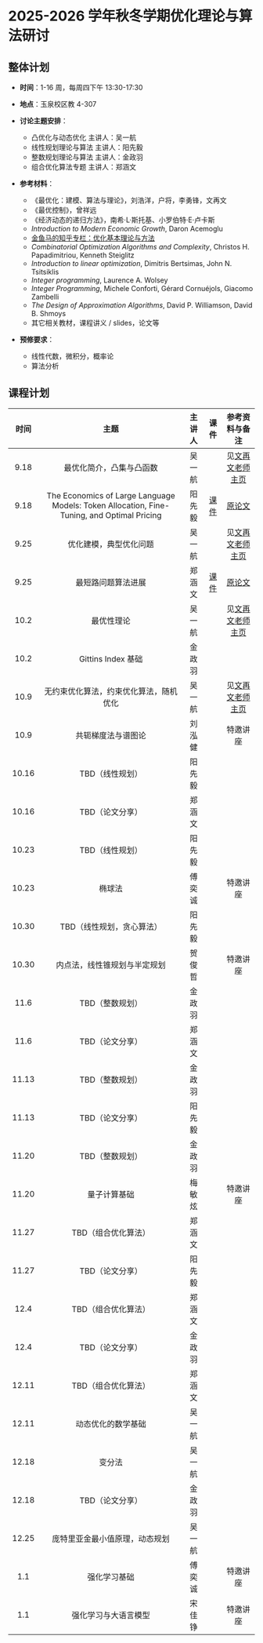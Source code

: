 # 2025-2026 学年秋冬学期优化理论与算法研讨

## 整体计划

- **时间**：1-16 周，每周四下午 13:30-17:30

- **地点**：玉泉校区教 4-307

- **讨论主题安排**：
    - 凸优化与动态优化 主讲人：吴一航
    - 线性规划理论与算法 主讲人：阳先毅
    - 整数规划理论与算法 主讲人：金政羽
    - 组合优化算法专题 主讲人：郑涵文

- **参考材料**：

    - 《最优化：建模、算法与理论》，刘浩洋，户将，李勇锋，文再文
    - 《最优控制》，曾祥远
    - 《经济动态的递归方法》，南希·L·斯托基、小罗伯特·E·卢卡斯
    - *Introduction to Modern Economic Growth*, Daron Acemoglu
    - [金鱼马的知乎专栏：优化基本理论与方法](https://www.zhihu.com/column/c_1676006565717573634)
    - *Combinatorial Optimization Algorithms and Complexity*, Christos H. Papadimitriou, Kenneth Steiglitz
    - *Introduction to linear optimization*, Dimitris Bertsimas, John N. Tsitsiklis
    - *Integer programming*, Laurence A. Wolsey
    - *Integer Programming*, Michele Conforti, Gérard Cornuéjols, Giacomo Zambelli
    - *The Design of Approximation Algorithms*, David P. Williamson, David B. Shmoys
    - 其它相关教材，课程讲义 / slides，论文等

- **预修要求**：
    - 线性代数，微积分，概率论
    - 算法分析

## 课程计划

| 时间 | 主题 | 主讲人 | 课件 | 参考资料与备注 |
| :---: | :----: | :---: | :---: | :---: |
| 9.18 | 最优化简介，凸集与凸函数 | 吴一航 |  | 见[文再文老师主页](http://faculty.bicmr.pku.edu.cn/~wenzw/optbook.html) |
| 9.18 | The Economics of Large Language Models: Token Allocation, Fine-Tuning, and Optimal Pricing | 阳先毅 | [课件](25fa/25fa-week1.pdf) | [原论文](25fa/The%20Economics%20of%20Large%20Language%20Models-%20Token%20Allocation,%20Fine-Tuning,%20and%20Optimal%20Pricing.pdf) |
| 9.25 | 优化建模，典型优化问题 | 吴一航 |  | 见[文再文老师主页](http://faculty.bicmr.pku.edu.cn/~wenzw/optbook.html) |
| 9.25 | 最短路问题算法进展 | 郑涵文 | [课件](25fa/25fa-01-SSSP.pdf) | [原论文](25fa/Breaking%20the%20Sorting%20Barrier%20for%20Directed%20SSSP.pdf) |
| 10.2 | 最优性理论 | 吴一航 |  | 见[文再文老师主页](http://faculty.bicmr.pku.edu.cn/~wenzw/optbook.html) |
| 10.2 | Gittins Index 基础 | 金政羽 |  |  |
| 10.9 | 无约束优化算法，约束优化算法，随机优化 | 吴一航 |  | 见[文再文老师主页](http://faculty.bicmr.pku.edu.cn/~wenzw/optbook.html) |
| 10.9 | 共轭梯度法与谱图论 | 刘泓健 |  | 特邀讲座 |
| 10.16 | TBD（线性规划） | 阳先毅 |  |  |
| 10.16 | TBD（论文分享） | 郑涵文 |  |  |
| 10.23 | TBD（线性规划） | 阳先毅 |  |  |
| 10.23 | 椭球法 | 傅奕诚 |  | 特邀讲座 |
| 10.30 | TBD（线性规划，贪心算法） | 阳先毅 |  |  |
| 10.30 | 内点法，线性锥规划与半定规划 | 贺俊哲 |  | 特邀讲座 |
| 11.6 | TBD（整数规划） | 金政羽 |  |  |
| 11.6 | TBD（论文分享） | 郑涵文 |  |  |
| 11.13 | TBD（整数规划） | 金政羽 |  |  |
| 11.13 | TBD（论文分享） | 阳先毅 |  |  |
| 11.20 | TBD（整数规划） | 金政羽 |  |  |
| 11.20 | 量子计算基础 | 梅敏炫 |  | 特邀讲座 |
| 11.27 | TBD（组合优化算法） | 郑涵文 |  |  |
| 11.27 | TBD（论文分享） | 阳先毅 |  |  |
| 12.4 | TBD（组合优化算法） | 郑涵文 |  |  |
| 12.4 | TBD（论文分享） | 金政羽 |  |  |
| 12.11 | TBD（组合优化算法） | 郑涵文 |  |  |
| 12.11 | 动态优化的数学基础 | 吴一航 |  |  |
| 12.18 | 变分法 | 吴一航 |  |  |
| 12.18 | TBD（论文分享） | 金政羽 |  |  |
| 12.25 | 庞特里亚金最小值原理，动态规划 | 吴一航 |  |  |
| 1.1 | 强化学习基础 | 傅奕诚 |  | 特邀讲座 |
| 1.1 | 强化学习与大语言模型 | 宋佳铮 |  | 特邀讲座 |